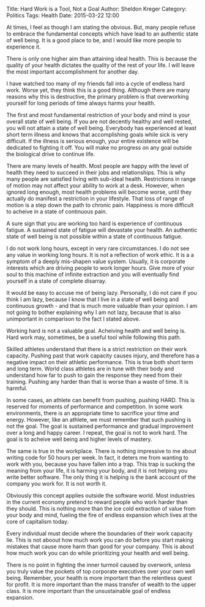 Title: Hard Work is a Tool, Not a Goal
Author: Sheldon Kreger
Category: Politics
Tags: Health
Date: 2015-03-22 12:00

At times, I feel as though I am stating the obvious. But, many people refuse to embrace the fundamental concepts which have lead to an authentic state of well being. It is a good place to be, and I would like more people to experience it.

There is only one higher aim than attaining ideal health. This is because the quality of your health dictates the quality of the rest of your life. I will leave the most important accomplishment for another day.

I have watched too many of my friends fall into a cycle of endless hard work. Worse yet, they think this is a good thing. Although there are many reasons why this is destructive, the primary problem is that overworking yourself for long periods of time always harms your health.

The first and most fundamental restriction of your body and mind is your overall state of well being. If you are not decently healthy and well rested, you will not attain a state of well being. Everybody has experienced at least short term illness and knows that accomplishing goals while sick is very difficult. If the illness is serious enough, your entire existence will be dedicated to fighting it off. You will make no progress on any goal outside the biological drive to continue life.

There are many levels of health. Most people are happy with the level of health they need to succeed in their jobs and relationships. This is why many people are satisfied living with sub-ideal health. Restrictions in range of motion may not affect your ability to work at a desk. However, when ignored long enough, most health problems will become worse, until they actually do manifest a restriction in your lifestyle. That loss of range of motion is a step down the path to chronic pain. Happiness is more difficult to acheive in a state of continuous pain.

A sure sign that you are working too hard is experience of continuous fatigue. A sustained state of fatigue will devastate your health. An authentic state of well being is not possible within a state of continuous fatigue.

I do not work long hours, except in very rare circumstances. I do not see any value in working long hours. It is not a reflection of work ethic. It is a a symptom of a deeply mis-shapen value system. Usually, it is corporate interests which are driving people to work longer hours. Give more of your soul to this machine of infinite extraction and you will eventually find yourself in a state of complete disarray.

It would be easy to accuse me of being lazy. Personally, I do not care if you think I am lazy, because I know that I live in a state of well being and continuous growth - and that is much more valuable than your opinion. I am not going to bother explaining why I am not lazy, because that is also unimportant in comparison to the fact I stated above.

Working hard is not a valuable goal. Acheiving health and well being is. Hard work may, sometimes, be a useful tool while following this path.

Skilled athletes understand that there is a strict restriction on their work capacity. Pushing past that work capacity causes injury, and therefore has a negative impact on their athletic performance. This is true both short term and long term. World class athletes are in tune with their body and understand how far to push to gain the response they need from their training. Pushing any harder than that is worse than a waste of time. It is harmful.

In some cases, an athlete can benefit from pushing, pushing HARD. This is reserved for moments of performance and competition. In some work environments, there is an appropriate time to sacrifice your time and energy. However, like an athlete, we must remember that such pushing is not the goal. The goal is sustained performance and gradual improvement over a long and happy career. I repeat, the goal is not to work hard. The goal is to acheive well being and higher levels of mastery.

The same is true in the workplace. There is nothing impressive to me about writing code for 50 hours per week. In fact, it deters me from wanting to work with you, because you have fallen into a trap. This trap is sucking the meaning from your life, it is harming your body, and it is not helping you write better software. The only thing it is helping is the bank account of the company you work for. It is not worth it.

Obviously this concept applies outside the software world. Most industries in the current economy pretend to reward people who work harder than they should. This is nothing more than the ice cold extraction of value from your body and mind, fueling the fire of endless expansion which lives at the core of capitalism today.

Every individual must decide where the boundaries of their work capacity lie. This is not aboout how much work you can do before you start making mistakes that cause more harm than good for your company. This is about how much work you can do while prioritizing your health and well being.

There is no point in fighting the inner turmoil caused by overwork, unless you truly value the pockets of top corporate executives over your own well being. Remember, your health is more important than the relentless quest for profit. It is more important than the mass transfer of wealth to the upper class. It is more important than the unsustainable goal of endless expansion.
